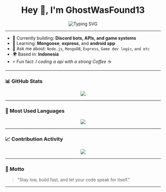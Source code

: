 <h1 align="center">Hey 👋, I'm GhostWasFound13</h1>
<p align="center">
  <img src="https://readme-typing-svg.herokuapp.com?font=Fira+Code&weight=500&size=24&pause=1000&color=00F7FF&center=true&vCenter=true&width=435&lines=Small+Developer;Discord+Bot+Maker;Always+Learning+New+Things" alt="Typing SVG" />
</p>

---

- 🔭 Currently building: **Discord bots, APIs, and game systems**
- 🧠 Learning: **Mongoose**, **express**, and **android app**
- 💬 Ask me about: `Node.js`, `MongoDB`, `Express`, `Game dev logic`, `and etc`
- 🌍 Based in: **Indonesia**
- ⚡ Fun fact: *I coding a api with a strong Coffee ☕*

---

### 📊 GitHub Stats

<p align="center">
  <img src="https://github-readme-stats.vercel.app/api?username=GhostWasFound13&show_icons=true&theme=tokyonight&hide_title=true&count_private=true" />
</p>

---

### 🧠 Most Used Languages

<p align="center">
  <img src="https://github-readme-stats.vercel.app/api/top-langs/?username=GhostWasFound13&layout=compact&theme=tokyonight&hide_title=true" />
</p>

---

### 📈 Contribution Activity

<p align="center">
  <img src="https://github-readme-activity-graph.vercel.app/graph?username=GhostWasFound13&theme=react-dark" />
</p>

---

### 🪩 Motto

> "Stay low, build fast, and let your code speak for itself."

---

